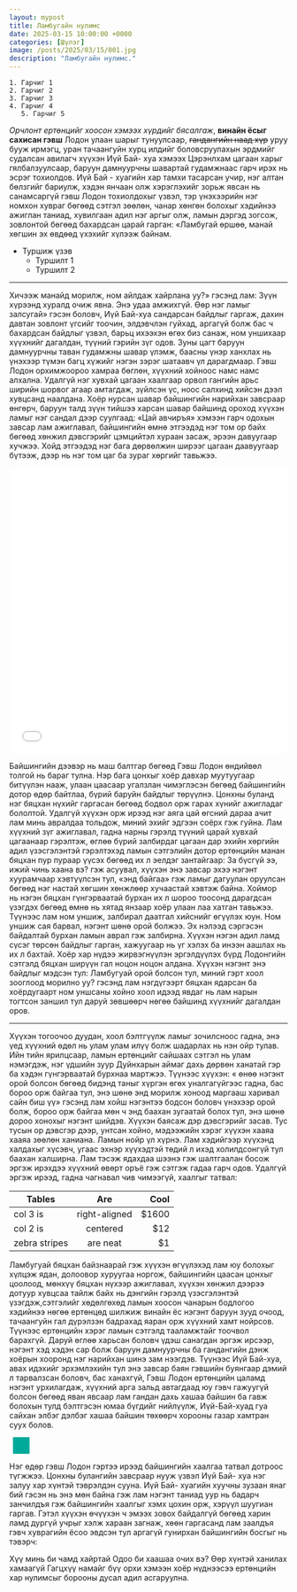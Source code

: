 ```yaml
---
layout: mypost
title: Ламбугайн нулимс
date: 2025-03-15 10:00:00 +0000
categories: [Шүлэг]
image: /posts/2025/03/15/001.jpg
description: "Ламбугайн нулимс."
---
```

```
1. Гарчиг 1
2. Гарчиг 2
3. Гарчиг 3
4. Гарчиг 4
   5. Гарчиг 5
```

_Орчлонт ертөнцийг хоосон хэмээх хүрдийг бясалгаж_, **винайн ёсыг сахисан гэвш** Лодон улаан шарыг тунуулсаар, ~~гандангийн наад хүр~~ уруу бууж ирмэгц, уран тачаангуйн хурц илдийг боловсруулахын эрдмийг судалсан авилагч хүүхэн Иүй Бай- хуа хэмээх Цэрэнлхам цагаан харыг гялбалзуулсаар, баруун дамнуурчны шавартай гудамжнаас гарч ирэх нь эсрэг тохиолдов. Иүй Бай - хуагийн хар тамхи тасарсан учир, нэг алтан бөлзгийг бариулж, хэдэн янчаан олж хэрэглэхийг зорьж явсан нь санамсаргүй гэвш Лодон тохиолдохыг үзвэл, тэр үнэхээрийн нэг номхон хувраг бөгөөд сэтгэл зөөлөн, чанар хөнгөн болохыг хэдийнээ ажиглан таниад, хувилгаан адил нэг аргыг олж, ламын дэргэд зогсож, зовлонтой бөгөөд бахардсан царай гарган: «Ламбугай өршөө, манай хөгшин эх өвдөөд үхэхийг хүлээж байнам.

- Туршиж үзэв
  - Туршилт 1
  - Туршилт 2

---

Хичээж манайд морилж, ном айлдаж хайрлана уу?» гэсэнд лам: Зүүн хүрээнд хуралд очиж явна. Энэ удаа амжихгүй. Өөр нэг ламыг залсугай» гэсэн боловч, Иүй Бай-хуа сандарсан байдлыг гаргаж, дахин давтан зовлонт үгсийг тоочин, элдэвчлэн гуйхад, аргагүй болж бас ч бахардсан байдлыг үзвэл, барьц ихээхэн өгөх биз санаж, ном уншихаар хүүхнийг дагалдан, түүний гэрийн зүг одов. Зуны цагт баруун дамнуурчны таван гудамжны шавар үлэмж, баасны үнэр ханхлах нь үнэхээр түмэн багц хүжийг нэгэн зэрэг шатаавч үл дарагдмаар. Гэвш Лодон орхимжоороо хамраа бөглөн, хүүхний хойноос намс намс алхална. Удалгүй нэг хувхай цагаан хаалгаар орвол гангийн арьс ширийн шорвог агаар амтагдаж, зүйлсэн үс, ноос салхинд хийсэн дээл хувцсанд наалдана. Хоёр нурсан шавар байшингийн нарийхан завсраар өнгөрч, баруун талд зүүн тийшээ харсан шавар байшинд ороход хүүхэн ламыг нэг сандал дээр суулгаад: «Цай авчиръя» хэмээн гарч одохын завсар лам ажиглавал, байшингийн өмнө этгээдэд нэг том ор байх бөгөөд хөнжил дэвсгэрийг цэмцийтэл хураан засаж, эрээн давуугаар хучжээ. Хойд этгээдэд нэг бага дөрвөлжин ширээг цагаан даавуугаар бүтээж, дээр нь нэг том цаг ба зураг хөргийг тавьжээ. 

<iframe src="//music.163.com/outchain/player?type=2&id=28445796&auto=0&height=66" frameborder="0" width="100%" height="86px" ></iframe>
<iframe src="//music.163.com/outchain/player?type=0&id=382716015&auto=0&height=430" frameborder="0" width="100%" height="430px"></iframe>

Байшингийн дээвэр нь маш балтгар бөгөөд Гэвш Лодон өндийвөл толгой нь бараг тулна. Нэр бага цонхыг хоёр давхар муутуугаар битүүлэн нааж, улаан цаасаар угалзлан чимэглэсэн бөгөөд байшингийн дотор өдөр байтлаа, бүрий баруйн байдлыг төрүүлнэ. Цонхны буланд нэг бяцхан нүхийг гаргасан бөгөөд бодвол орж гарах хүнийг ажигладаг бололтой. Удалгүй хүүхэн орж ирээд нэг аяга цай өгсний дараа ачит лам минь авралдаа тольдож, миний эхийг эдгээн соёрх гэж гуйна. Лам хүүхний зүг ажиглавал, гадна нарны гэрэлд түүний царай хувхай цагаанаар гэрэлтэж, өглөө бүрий залбирдаг цагаан дар эхийн хөргийн адил үзэсгэлэнтэй гэрэлтэхэд ламын сэтгэлийн дотор ертөнцийн манан бяцхан пур пураар үүсэх бөгөөд их л эелдэг зантайгаар: За бүсгүй ээ, ижий чинь хаана вэ? гэж асуувал, хүүхэн энэ завсар эхээ нэгэнт хуурамчаар хэвтүүлсэн тул, «энд байгаа» гэж ламыг дагуулан оруулсан бөгөөд нэг настай хөгшин хөнжлөөр хучаастай хэвтэж байна. Хоймор нь нэгэн бяцхан гүнгэрваатай бурхан их л шороо тоосонд дарагдсан үзэгдэх бөгөөд өмнө нь хятад янзаар хоёр улаан лаа хатган тавьжээ. Түүнээс лам ном уншиж, залбирал даатгал хийснийг өгүүлэх юун. Ном уншиж сая барвал, нэгэнт шөнө орой болжээ. Эх нэлээд сэргэсэн байдалтай бурхан ламын аврал гэж залбирна. Хүүхэн нэгэн адил ламд сүсэг төрсөн байдлыг гарган, хажуугаар нь үг хэлэх ба инээн аашлах нь их л бахтай. Хоёр хар нүдээ жирвэгнүүлэн эргэлдүүлэх бүрд Лодонгийн сэтгэлд бяцхан ширүүн гал ноцон ноцон алдана. Хүүхэн нэгэнт энэ байдлыг мэдсэн тул: Ламбугуай орой болсон тул, миний гэрт хоол зооглоод морилно уу? гэсэнд лам нэгдүгээрт бяцхан ядарсан ба хоёрдугаарт ном уншсаны хойно хоол идээд явдаг нь лам нарын тогтсон заншил тул даруй зөвшөөрч нөгөө байшинд хүүхнийг дагалдан оров.

---
Хүүхэн тогоочоо дуудан, хоол бэлтгүүлж ламыг зочилсноос гадна, энэ үед хүүхний өдөл нь улам улам илүү болж шадарлах нь нэн ойр тулав. Ийн тийн ярилцсаар, ламын ертөнцийг сайшаах сэтгэл нь улам нэмэгдэж, нэг үдшийн зуур Дуйнхарын аймаг дахь дөрвөн ханатай гэр ба хэдэн гүнгэрваатай бурхнаа мартжээ. Түүнээс хүүхэн: « өнөө нэгэнт орой болсон бөгөөд бидэнд таныг хүргэн өгөх уналгагүйгээс гадна, бас бороо орж байгаа тул, энэ шөнө энд морилж хоноод маргааш харивал сайн биш үү» гэсэнд лам хойш нэгэнтээ бодсон боловч үнэхээр орой болж, бороо орж байгаа мөн ч энд баахан зугаатай болох тул, энэ шөнө дороо хонохыг нэгэнт шийдэв. Хүүхэн баясаж дэр дэвсгэрийг засав. Тус тусын ор дэвсгэр дээр, унтсан хойно, мэдээжийн хэрэг хүүхэн хааяа хааяа зөөлөн ханиана. Ламын нойр үл хүрнэ. Лам хэдийгээр хүүхэнд халдахыг хүсэвч, угаас эхнэр хүүхэдтэй төдий л ихэд холилдсонгүй тул баахан халширна. Лам тэсэж ядахдаа шээнэ гэж шалтгаалан босож эргэж ирэхдээ хүүхний өвөрт оръё гэж сэтгэж гадаа гарч одов. Удалгүй эргэж ирээд, гадна чагнавал чив чимээгүй, хаалгыг татвал:

| Tables        |      Are      |   Cool |
| ------------- | :-----------: | -----: |
| col 3 is      | right-aligned | \$1600 |
| col 2 is      |   centered    |   \$12 |
| zebra stripes |   are neat    |    \$1 |

Ламбугуай бяцхан байзнаарай гэж хүүхэн өгүүлэхэд лам юу болохыг хүлцэж ядан, долоовор хуруугаа норгож, байшингийн цаасан цонхыг цоолоод, мөнхүү бяцхан нүхээр ажиглавал, хүүхэн хөнжил дээрээ дотуур хувцсаа тайлж байх нь дэнгийн гэрэлд үзэсгэлэнтэй үзэгдэж,сэтгэлийг хөдөлгөхөд ламын хоосон чанарын бодлогоо хэдийнээ нөгөө ертөнцөд шилжиж винайн ёс нэгэнт баруун зууд очоод, тачаангуйн гал дүрэлзэн бадрахад яаран орж хүүхний хамт нойрсов. Түүнээс ертөнцийн хэрэг ламын сэтгэлд тааламжтайг тоочвол барахгүй. Даруй өглөө харьсан боловч үдэш санагдан эргэж ирсээр, нэгэнт хэд хэдэн сар болж баруун дамнуурчны ба гандангийн дэнж хоёрын хооронд нэг нарийхан шинэ зам нээгдэв. Түүнээс Иүй Бай-хуа, авах идэхийг эрхэмлэхийн тул энэ завсар баян гэвшийн буянгаар дэмий л тарвалзсан боловч, бас ханахгүй, Гэвш Лодон ертөнцийн цаламд нэгэнт урхилагдаж, хүүхний арга зальд автагдаад юу гэвч гажуугүй болсон бөгөөд яван явсаар лам гандан дахь хашаа байшин ба гавж болохын тулд бэлтгэсэн юмаа бүгдийг нийлүүлж, Иүй-Бай-хуад гуа сайхан элбэг дэлбэг хашаа байшин төхөөрч хорооны газар хамтран суух болов. 

<div id="htmldemo"></div>
<style>
#htmldemo{
    height: 30px;
    width: 30px;
    background-color: #00aa9a;
    animation-name: moveX;
    animation-duration: 1s;
    animation-timing-function: linear;
    animation-iteration-count: infinite;
    animation-direction: alternate;
    animation-fill-mode : both;
}
@keyframes moveX {
    0%{
        transform: translateX(0px);
    }
    100%{
        transform: translateX(100px);
    }
}
</style>

Нэг өдөр гэвш Лодон гэртээ ирээд байшингийн хаалгаа татвал дотроос түгжжээ. Цонхны булангийн завсраар нууж үзвэл Иүй Бай- хуа нэг залуу хар хүнтэй тэврэлдэн сууна. Иүй Бай- хуагийн хуучны зузаан янаг бий гэсэн нь энэ мөн байна гэж лам нэгэнт таниад уур нь бадарч занчилдъя гэж байшингийн хаалгыг хэмх цохин орж, хэрүүл шуугиан гаргав. Гэтэл хүүхэн өчүүхэн ч эмээх зовох байдалгүй бөгөөд харин ламд дургүй учрыг хэлж хараан загнаж, хөөн гаргасанд лам заалдъя гэвч хуврагийн ёсоо эвдсэн тул аргагүй гунирхан байшингийн босгыг нь тэвэрч:

Хүү минь би чамд хайртай
Одоо би хаашаа очих вэ?
Өөр хүнтэй ханилах хамаагүй
Гагцхүү намайг бүү орхи хэмээн хоёр нүднээсээ ертөнцийн хар нулимсыг борооны дусал адил асгаруулна.
